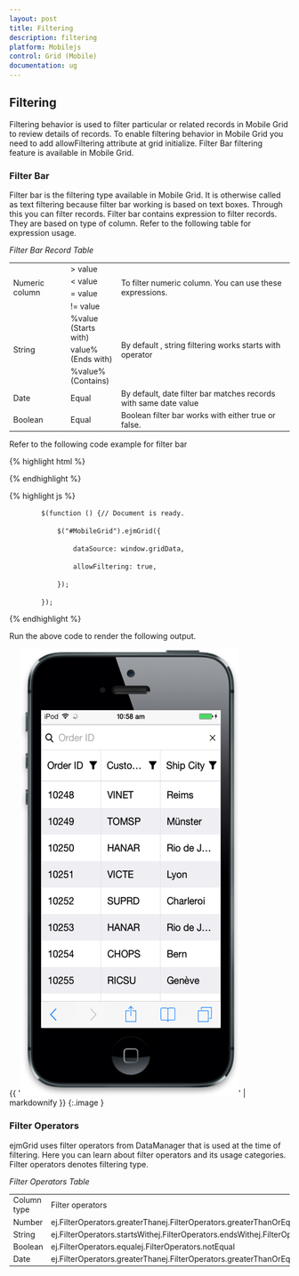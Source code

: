 ```yaml
---
layout: post
title: Filtering
description: filtering
platform: Mobilejs
control: Grid (Mobile)
documentation: ug
---
```


## Filtering

Filtering behavior is used to filter particular or related records in Mobile Grid to review details of records. To enable filtering behavior in Mobile Grid you need to add allowFiltering attribute at grid initialize. Filter Bar filtering feature is available in Mobile Grid. 

### Filter Bar

Filter bar is the filtering type available in Mobile Grid. It is otherwise called as text filtering because filter bar working is based on text boxes. Through this you can filter records. Filter bar contains expression to filter records. They are based on type of column. Refer to the following table for expression usage.

_Filter Bar Record Table_

<table>
<tr>
<td rowspan = "4">
Numeric column</td><td>
> value</td><td rowspan = "4">
To filter numeric column. You can use these expressions.</td></tr>
<tr>
<td>
< value</td></tr>
<tr>
<td>
= value</td></tr>
<tr>
<td>
!= value</td></tr>
<tr>
<td rowspan = "3">
String</td><td>
%value<br>(Starts with)</td><td rowspan = "3">
By default , string filtering works starts with operator</td></tr>
<tr>
<td>
value%<br>(Ends with)</td></tr>
<tr>
<td>
%value%<br>(Contains)</td></tr>
<tr>
<td>
Date</td><td>
Equal</td><td>
By default, date filter bar matches records with same date value</td></tr>
<tr>
<td>
Boolean</td><td>
Equal</td><td>
Boolean filter bar works with either true or false.</td></tr>
</table>


 Refer to the following code example for filter bar

{% highlight html %}


<div id="MobileGrid"></div>





{% endhighlight %}



{% highlight js %}



            $(function () {// Document is ready.

                $("#MobileGrid").ejmGrid({

                    dataSource: window.gridData,

                    allowFiltering: true,

                });

            });




{% endhighlight %}



Run the above code to render the following output.

{{ '![18](Filtering_images/Filtering_img1.png)' | markdownify }}
{:.image }


### Filter Operators

ejmGrid uses filter operators from DataManager that is used at the time of filtering. Here you can learn about filter operators and its usage categories. Filter operators denotes filtering type.

_Filter Operators Table_

<table>
<tr>
<td>
Column type</td><td>
Filter operators</td></tr>
<tr>
<td>
Number</td><td>
ej.FilterOperators.greaterThanej.FilterOperators.greaterThanOrEqualej.FilterOperators.lessThanej.FilterOperators.lessThanOrEqualej.FilterOperators.equal</td></tr>
<tr>
<td>
String</td><td>
ej.FilterOperators.startsWithej.FilterOperators.endsWithej.FilterOperators.containsej.FilterOperators.equalej.FilterOperators.notEqual</td></tr>
<tr>
<td>
Boolean</td><td>
ej.FilterOperators.equalej.FilterOperators.notEqual</td></tr>
<tr>
<td>
Date</td><td>
ej.FilterOperators.greaterThanej.FilterOperators.greaterThanOrEqualej.FilterOperators.lessThanej.FilterOperators.lessThanOrEqualej.FilterOperators.equal</td></tr>
</table>


